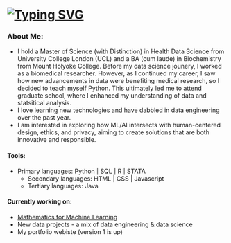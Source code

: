 # [![Typing SVG](https://readme-typing-svg.demolab.com?font=Cormorant+Garamond&size=25&pause=1000&color=F77EBC&center=true&width=435&height=40&lines=Hello!+Thanks+for+stopping+by+%E2%9C%A8)](https://git.io/typing-svg)

### About Me:
- I hold a Master of Science (with Distinction) in Health Data Science from University College London (UCL) and a BA (cum laude) in Biochemistry from Mount Holyoke College. Before my data science jounery, I worked as a biomedical researcher. However, as I continued my career, I saw how new advancements in data were benefiting medical research, so I decided to teach myself Python. This ultimately led me to attend graduate school, where I enhanced my understanding of data and statsitical analysis.
- I love learning new technologies and have dabbled in data engineering over the past year.
- I am interested in exploring how ML/AI intersects with human-centered design, ethics, and privacy, aiming to create solutions that are both innovative and responsible.

#### Tools:
- Primary languages: Python | SQL | R | STATA 
  - Secondary languages: HTML | CSS | Javascript 
  - Tertiary languages: Java  

#### Currently working on:
- [Mathematics for Machine Learning](https://www.coursera.org/specializations/mathematics-for-machine-learning-and-data-science)
- New data projects - a mix of data engineering & data science
- My portfolio webiste (version 1 is up) 

<!---
scasey124/scasey124 is a ✨ special ✨ repository because its `README.md` (this file) appears on your GitHub profile.
You can click the Preview link to take a look at your changes.
--->
